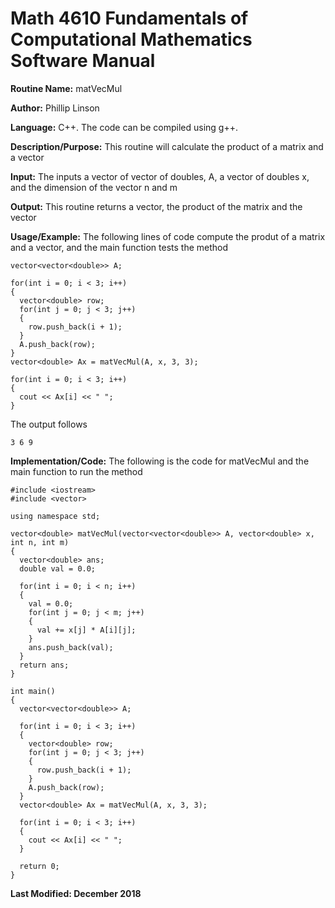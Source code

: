 # Math 4610 Fundamentals of Computational Mathematics Software Manual

**Routine Name:**           matVecMul

**Author:** Phillip Linson

**Language:** C++. The code can be compiled using g++.

**Description/Purpose:** This routine will calculate the product of a matrix and a vector

**Input:** The inputs a vector of vector of doubles, A, a vector of doubles x, and the dimension of the vector n and m

**Output:** This routine returns a vector, the product of the matrix and the vector

**Usage/Example:** The following lines of code compute the produt of a matrix and a vector, and the main function tests the method
	
    vector<vector<double>> A;

    for(int i = 0; i < 3; i++)
    {
      vector<double> row;
      for(int j = 0; j < 3; j++)
      {
        row.push_back(i + 1);
      }
      A.push_back(row);
    }
    vector<double> Ax = matVecMul(A, x, 3, 3);

    for(int i = 0; i < 3; i++)
    {
      cout << Ax[i] << " ";
    }
	
The output follows

    3 6 9

**Implementation/Code:** The following is the code for matVecMul and the main function to run the method

    #include <iostream>
    #include <vector>

    using namespace std;

    vector<double> matVecMul(vector<vector<double>> A, vector<double> x, int n, int m)
    {
      vector<double> ans;
      double val = 0.0;

      for(int i = 0; i < n; i++)
      {
        val = 0.0;
        for(int j = 0; j < m; j++)
        {
          val += x[j] * A[i][j];
        }
        ans.push_back(val);
      }
      return ans;
    }

    int main()
    {
      vector<vector<double>> A;

      for(int i = 0; i < 3; i++)
      {
        vector<double> row;
        for(int j = 0; j < 3; j++)
        {
          row.push_back(i + 1);
        }
        A.push_back(row);
      }
      vector<double> Ax = matVecMul(A, x, 3, 3);

      for(int i = 0; i < 3; i++)
      {
        cout << Ax[i] << " ";
      }

      return 0;
    }

**Last Modified: December 2018**
